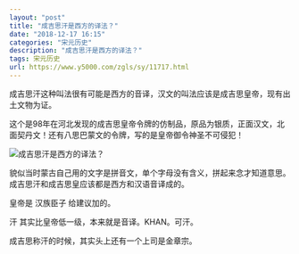 ```yaml
---
layout: "post"
title: "成吉思汗是西方的译法？"
date: "2018-12-17 16:15"
categories: "宋元历史"
description: "成吉思汗是西方的译法？"
tags: 宋元历史
url: https://www.y5000.com/zgls/sy/11717.html
---
```






成吉思汗这种叫法很有可能是西方的音译，汉文的叫法应该是成吉思皇帝，现有出土文物为证。

这个是98年在河北发现的成吉思皇帝令牌的仿制品，原品为银质，正面汉文，北面契丹文！还有八思巴蒙文的令牌，写的是皇帝御令神圣不可侵犯！

![成吉思汗是西方的译法？](/uploads/allimg/170122/6-1F122093325108.JPG)

貌似当时蒙古自己用的文字是拼音文，单个字母没有含义，拼起来念才知道意思。成吉思汗和成吉思皇应该都是西方和汉语音译成的。

皇帝是 汉族臣子 给建议加的。

汗 其实比皇帝低一级，本来就是音译。KHAN。可汗。

成吉思称汗的时候，其实头上还有一个上司是金章宗。
